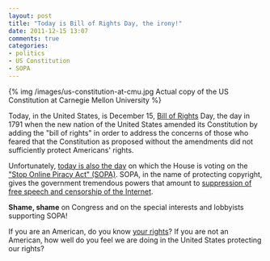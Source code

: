 ```yaml
---
layout: post
title: "Today is Bill of Rights Day, the irony!"
date: 2011-12-15 13:07
comments: true
categories:
- politics
- US Constitution
- SOPA
---
```

{% img /images/us-constitution-at-cmu.jpg Actual copy of the US Constitution at Carnegie Mellon University %}

Today, in the United States, is December 15, [Bill of Rights](http://en.wikipedia.org/wiki/United_States_Bill_of_Rights) Day, the day in 1791 when the new nation of the United States amended its Constitution by adding the "bill of rights" in order to address the concerns of those who feared that the Constitution as proposed without the amendments did not sufficiently protect Americans' rights.

Unfortunately, [today is also the day](http://americancensorship.org/) on which the House is voting on the ["Stop Online Piracy Act" (SOPA)](http://en.wikipedia.org/wiki/Stop_Online_Piracy_Act). SOPA, in the name of protecting copyright, gives the government tremendous powers that amount to [suppression of free speech and censorship of the Internet](http://www.eff.org/deeplinks/2011/12/internet-inventors-warn-against-sopa-and-pipa).

**Shame, shame** on Congress and on the special interests and lobbyists supporting SOPA!

If you are an American, do you know [your rights](http://www.billofrightsinstitute.org/)? If you are not an American, how well do you feel we are doing in the United States protecting our rights?
